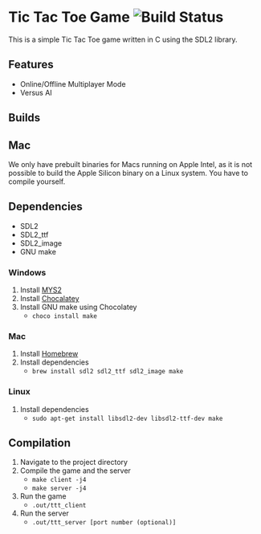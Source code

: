 # Tic Tac Toe Game ![Build Status](https://github.com/my3t/TicTacToe/workflows/Build/badge.svg)

This is a simple Tic Tac Toe game written in C using the SDL2 library.

## Features

- Online/Offline Multiplayer Mode
- Versus AI

## Builds

## Mac

We only have prebuilt binaries for Macs running on Apple Intel, as it is not possible to build the Apple Silicon binary on a Linux system. You have to compile yourself.

## Dependencies

- SDL2
- SDL2_ttf
- SDL2_image
- GNU make

### Windows

1. Install [MYS2](https://www.msys2.org)
2. Install [Chocalatey](https://chocolatey.org/install)
3. Install GNU make using Chocolatey
   - `choco install make`

### Mac

1. Install [Homebrew](https://brew.sh/)
2. Install dependencies
   - `brew install sdl2 sdl2_ttf sdl2_image make`

### Linux

1. Install dependencies
   - `sudo apt-get install libsdl2-dev libsdl2-ttf-dev make`

## Compilation

1. Navigate to the project directory
2. Compile the game and the server
   - `make client -j4`
   - `make server -j4`
3. Run the game
   - `.out/ttt_client`
4. Run the server
   - `.out/ttt_server [port number (optional)]`
